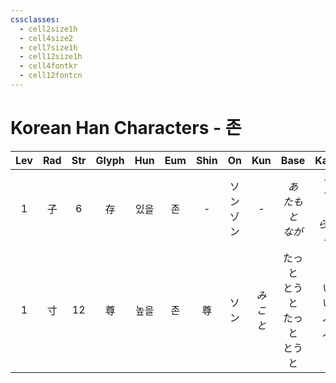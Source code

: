 ```yaml
---
cssclasses:
  - cell2size1h
  - cell4size2
  - cell7size1h
  - cell12size1h
  - cell4fontkr
  - cell12fontcn
---
```


# Korean Han Characters - 존

| Lev | Rad | Str | Glyph | Hun | Eum | Shin |    On    |  Kun  |           Base           |         Kana         | Simp | Man |  Can  | Viet |
| :-: | :-: | :-: | :---: | :-: | :-: | :--: | :------: | :---: | :----------------------: | :------------------: | :--: | :-: | :---: | :--: |
|  1  |  子  |  6  |   存   | 있을  |  존  |  -   | ソン<br>ゾン |   -   |   *あ<br>たも<br>と<br>なが*   | *る<br>つ<br>う<br>らえる* |  -   | cún | cyun4 | tồn  |
|  1  |  寸  | 12  |   尊   | 높을  |  존  |  尊   |    ソン    | *みこと* | たっと<br>とうと<br>たっと<br>とうと |   い<br>い<br>ぶ<br>ぶ   |  尊   | zūn | zyun1 | tôn  |
